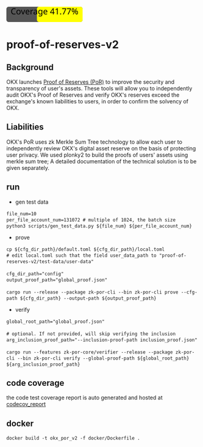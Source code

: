 ![Coverage](https://raw.githubusercontent.com/okx/proof-of-reserves-v2/gh-pages/coverage-badge.svg)

# proof-of-reserves-v2

## Background

OKX launches [Proof of Reserves (PoR)](https://www.okx.com/proof-of-reserves) to improve the security and transparency
of user's assets. These tools will allow you to independently audit OKX's Proof of Reserves and verify OKX's reserves
exceed the exchange's known liabilities to users, in order to confirm the solvency of OKX.


## Liabilities
OKX's PoR uses zk Merkle Sum Tree technology to allow each user to independently review OKX's digital asset reserve on the
basis of protecting user privacy. We used plonky2 to build the proofs of users' assets using merkle sum tree; A detailed documentation of the technical solution is to be given separately.

## run
- gen test data
```
file_num=10
per_file_account_num=131072 # multiple of 1024, the batch size
python3 scripts/gen_test_data.py ${file_num} ${per_file_account_num}
```
- prove
```
cp ${cfg_dir_path}/default.toml ${cfg_dir_path}/local.toml
# edit local.toml such that the field user_data_path to "proof-of-reserves-v2/test-data/user-data"

cfg_dir_path="config"
output_proof_path="global_proof.json"

cargo run --release --package zk-por-cli --bin zk-por-cli prove --cfg-path ${cfg_dir_path} --output-path ${output_proof_path}
```
- verify
```
global_root_path="global_proof.json"

# optional. If not provided, will skip verifying the inclusion
arg_inclusion_proof_path="--inclusion-proof-path inclusion_proof.json"

cargo run --features zk-por-core/verifier --release --package zk-por-cli --bin zk-por-cli verify --global-proof-path ${global_root_path} ${arg_inclusion_proof_path}
```

## code coverage
the code test coverage report is auto generated and hosted at [codecov_report](https://okx.github.io/proof-of-reserves-v2/tarpaulin-report.html)

## docker
```
docker build -t okx_por_v2 -f docker/Dockerfile .
```

